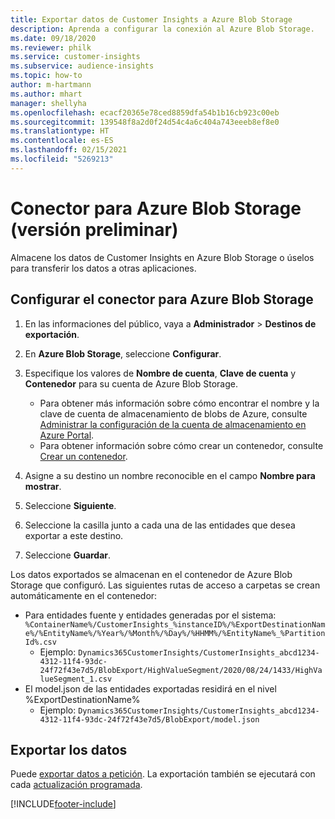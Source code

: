 ```yaml
---
title: Exportar datos de Customer Insights a Azure Blob Storage
description: Aprenda a configurar la conexión al Azure Blob Storage.
ms.date: 09/18/2020
ms.reviewer: philk
ms.service: customer-insights
ms.subservice: audience-insights
ms.topic: how-to
author: m-hartmann
ms.author: mhart
manager: shellyha
ms.openlocfilehash: ecacf20365e78ced8859dfa54b1b16cb923c00eb
ms.sourcegitcommit: 139548f8a2d0f24d54c4a6c404a743eeeb8ef8e0
ms.translationtype: HT
ms.contentlocale: es-ES
ms.lasthandoff: 02/15/2021
ms.locfileid: "5269213"
---
```

# <a name="connector-for-azure-blob-storage-preview"></a>Conector para Azure Blob Storage (versión preliminar)

Almacene los datos de Customer Insights en Azure Blob Storage o úselos para transferir los datos a otras aplicaciones.

## <a name="configure-the-connector-for-azure-blob-storage"></a>Configurar el conector para Azure Blob Storage

1. En las informaciones del público, vaya a **Administrador** > **Destinos de exportación**.

1. En **Azure Blob Storage**, seleccione **Configurar**.

1. Especifique los valores de **Nombre de cuenta**, **Clave de cuenta** y **Contenedor** para su cuenta de Azure Blob Storage.
    - Para obtener más información sobre cómo encontrar el nombre y la clave de cuenta de almacenamiento de blobs de Azure, consulte [Administrar la configuración de la cuenta de almacenamiento en Azure Portal](https://docs.microsoft.com/azure/storage/common/storage-account-manage).
    - Para obtener información sobre cómo crear un contenedor, consulte [Crear un contenedor](https://docs.microsoft.com/azure/storage/blobs/storage-quickstart-blobs-portal#create-a-container).

1. Asigne a su destino un nombre reconocible en el campo **Nombre para mostrar**.

1. Seleccione **Siguiente**.

1. Seleccione la casilla junto a cada una de las entidades que desea exportar a este destino.

1. Seleccione **Guardar**.

Los datos exportados se almacenan en el contenedor de Azure Blob Storage que configuró. Las siguientes rutas de acceso a carpetas se crean automáticamente en el contenedor:

- Para entidades fuente y entidades generadas por el sistema: `%ContainerName%/CustomerInsights_%instanceID%/%ExportDestinationName%/%EntityName%/%Year%/%Month%/%Day%/%HHMM%/%EntityName%_%PartitionId%.csv`
  - Ejemplo: `Dynamics365CustomerInsights/CustomerInsights_abcd1234-4312-11f4-93dc-24f72f43e7d5/BlobExport/HighValueSegment/2020/08/24/1433/HighValueSegment_1.csv`
- El model.json de las entidades exportadas residirá en el nivel %ExportDestinationName%
  - Ejemplo: `Dynamics365CustomerInsights/CustomerInsights_abcd1234-4312-11f4-93dc-24f72f43e7d5/BlobExport/model.json`

## <a name="export-the-data"></a>Exportar los datos

Puede [exportar datos a petición](export-destinations.md#export-data-on-demand). La exportación también se ejecutará con cada [actualización programada](system.md#schedule-tab).


[!INCLUDE[footer-include](../includes/footer-banner.md)]